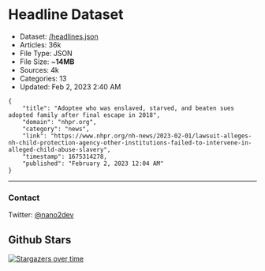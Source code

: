 # Headline Dataset

- Dataset: [/headlines.json](https://raw.githubusercontent.com/fwd/news/master/headlines.json) 
- Articles: 36k
- File Type: JSON
- File Size: ~**14MB**
- Sources: 4k
- Categories: 13
- Updated: Feb 2, 2023 2:40 AM

```
{
    "title": "Adoptee who was enslaved, starved, and beaten sues adopted family after final escape in 2018",
    "domain": "nhpr.org",
    "category": "news",
    "link": "https://www.nhpr.org/nh-news/2023-02-01/lawsuit-alleges-nh-child-protection-agency-other-institutions-failed-to-intervene-in-alleged-child-abuse-slavery",
    "timestamp": 1675314278,
    "published": "February 2, 2023 12:04 AM"
}
```

---

### Contact 

Twitter: [@nano2dev](https://twitter.com/nano2dev)

## Github Stars

[![Stargazers over time](https://starchart.cc/fwd/news.svg)](https://starchart.cc/fwd/news)
